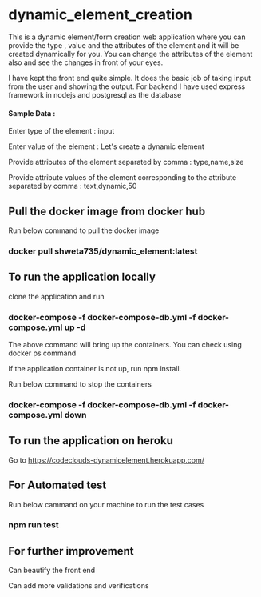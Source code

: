 # dynamic_element_creation

This is a dynamic element/form creation web application where you can provide the type , value and the attributes of the element and it will be created dynamically for you. You can change the attributes of the element also and see the changes in front of your eyes.

I have kept the front end quite simple. It does the basic job of taking input from the user and showing the output. For backend I have used express framework in nodejs and postgresql as the database

#### Sample Data :

Enter type of the element : input

Enter value of the element : Let's create a dynamic element

Provide attributes of the element separated by comma : type,name,size

Provide attribute values of the element corresponding to the attribute separated by comma : text,dynamic,50

## Pull the docker image from docker hub
  
   Run below command to pull the docker image
  
   ### docker pull shweta735/dynamic_element:latest

## To run the application locally

   clone the application and run 
 
   ### docker-compose -f docker-compose-db.yml -f docker-compose.yml up -d
 
   The above command will bring up the containers. You can check using docker ps command
   
   If the application container is not up, run npm install.
 
   Run below command to stop the containers
 
   ### docker-compose -f docker-compose-db.yml -f docker-compose.yml down

## To run the application on heroku
 
   Go to https://codeclouds-dynamicelement.herokuapp.com/
 
## For Automated test
 
   Run below cammand on your machine to run the test cases
   
   ### npm run test
 
## For further improvement
 
   Can beautify the front end
   
   Can add more validations and verifications
